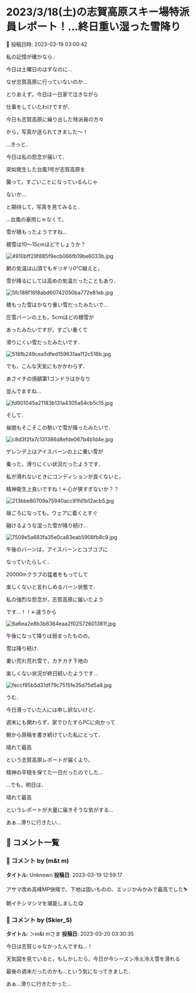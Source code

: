 # 2023/3/18(土)の志賀高原スキー場特派員レポート！…終日重い湿った雪降り

📅 投稿日時: 2023-03-19 03:00:42

私の記憶が確かなら．


今日は土曜日のはずなのに…


なぜ志賀高原に行っていないのか…





とりあえず，今日は一日家で泣きながら


仕事をしていたわけですが．


今日も志賀高原に繰り出した特派員の方々


から，写真が送られてきました～！





…きっと．


今日は私の怨念が届いて．


突如発生した台風1号が志賀高原を


襲って，すごいことになっているんじゃ


ないか…


と期待して，写真を見てみると．





…台風の豪雨じゃなくて，


雪が積もったようですね…


積雪は10～15cmほどでしょうか？




![4910bff29f885f9ecb066fb19be6033b.jpg](images/4910bff29f885f9ecb066fb19be6033b.jpg)







朝の気温は山頂でもギリギリ0℃越えと，


雪が降るにしては高めの気温だったこともあり．




![5fc188f16f8abd60742050ba772e81eb.jpg](images/5fc188f16f8abd60742050ba772e81eb.jpg)







積もった雪はかなり重い雪だったみたいで…


圧雪バーンの上も，5cｍほどの積雪が


あったみたいですが，すごい重くて


滑りにくい雪だったみたいです．




![516fb249cea5dfed159631aa112c516b.jpg](images/516fb249cea5dfed159631aa112c516b.jpg)







でも，こんな天気にもかかわらず．


あさイチの焼額第1ゴンドラはかなり


並んでますね…




![fd901045a21183b131a4305a54cb5c15.jpg](images/fd901045a21183b131a4305a54cb5c15.jpg)







そして．


昼間もそこそこの勢いで雪が降ったみたいで．




![c8d3f2fa7c131386d8efde067b4b1d4e.jpg](images/c8d3f2fa7c131386d8efde067b4b1d4e.jpg)







ゲレンデ上はアイスバーンの上に重い雪が


乗った，滑りにくい状況だったようです．


私が滑れないときにコンディションが良くないと，


精神衛生上良いですね！←心が狭すぎないか？？




![213bbe80709a75940acc91fd1b12acb5.jpg](images/213bbe80709a75940acc91fd1b12acb5.jpg)







昼ごろになっても，ウェアに着くとすぐ


融けるような湿った雪が降り続け…




![7509e5a683fa35e0ca83eab5908fb8c9.jpg](images/7509e5a683fa35e0ca83eab5908fb8c9.jpg)







午後のバーンは，アイスバーンとコブコブに


なっていたらしく．


20000mクラブの猛者をもってして


楽しくないと言わしめるバーン状態で．


私の強烈な怨念が，志賀高原に届いたよう


です…！！←違うから




![6a6ea2e8b3b8364eaa2f02572601381f.jpg](images/6a6ea2e8b3b8364eaa2f02572601381f.jpg)







午後になって降りは弱まったものの，


雪は降り続け．


重い荒れ荒れ雪で，カチカチ下地の


楽しくない状況が終日続いたようです…




![feccf95b5d31df79c7515fe35d75d5a8.jpg](images/feccf95b5d31df79c7515fe35d75d5a8.jpg)







うむ．


今日滑っていた人には申し訳ないけど．


週末にも関わらず，家でひたすらPCに向かって


朝から原稿を書き続けていた私にとって．


晴れて最高


という志賀高原レポートが届くより，


精神の平穏を保てた一日だったのでした…





…でも，明日は．


晴れて最高


というレポートが大量に届きそうな気がする…





あぁ…滑りに行きたい…

## 💬 コメント一覧

### 💬 コメント by (m&t m)
**タイトル**: Unknown
**投稿日**: 2023-03-19 12:59:17

アサマ改め高峰MP快晴で、下地は固いものの、エッジかみかみで最高でした⛷

朝イチシマシマを堪能しました😋

### 💬 コメント by (Skier_S)
**タイトル**: ＞m&t mさま
**投稿日**: 2023-03-20 03:30:35

今日は志賀じゃなかったんですね…！

天気図を見ていると，もしかしたら，今日が今シーズン冷え冷え雪を滑れる

最後の週末だったのかも…という気になってきました．

あぁ…滑りに行きたかった…

